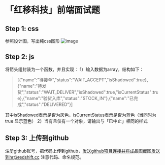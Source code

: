 # 「红移科技」前端面试题


## Step 1: css

参照设计图，写出纯css图形
![image](http://redshift.oss-cn-beijing.aliyuncs.com/demo/fe_interview_v2.0.jpg)

## Step 2: js

将箭头组封装为一个函数，并且实现：
1）输入数据为array，结构如下：
  >[{"name":"待接单","status":"WAIT_ACCEPT","isShadowed":true},{"name":"待发货","status":"WAIT_DELIVER","isShadowed":true,"isCurrentStatus":true},{"name":"验货入库","status":"STOCK_IN"},{"name":"已完成","status":"DELIVERED"}]

其中isShadowed表示是否为灰色，isCurrentStatus表示是否为蓝色（当同时为true 显示蓝色）
2）当有且仅有一个对象，请输出与「已中止」相同的样式

## Step 3: 上传到github
注册github账号，把代码上传到github，发送github项目连接并将成品图截图发送到hr@redshift.cc
注意代码、命名规范。

